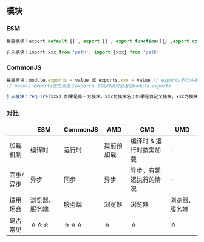 ## 模块

### ESM
```js
暴露模块：export default {} , export {} , export function(){} ,export const x = xxx

引入模块：import xxx from 'path', import {xxx} from 'path'
```

### CommonJS
```js
暴露模块：module.exports = value 或 exports.xxx = value // exports不允许被重写
// module.exports优先级高于exports 即同时出现会返回module.exports

引入模块：require(xxx),如果是第三方模块，xxx为模块名；如果是自定义模块，xxx为模块文件路径
```
### 对比
<table>
    <thead>
        <tr>
            <th></th>
            <th>ESM</th>
            <th>CommonJS</th>
            <th>AMD</th>
            <th>CMD</th>
            <th>UMD</th>
        </tr>
    </thead>
    <tbody>
        <tr>
            <td>加载机制</td>
            <td>编译时</td>
            <td>运行时</td>
            <td>提前预加载</td>
            <td>编译时 &amp; 运行时按需加载</td>
            <td>-</td>
        </tr>
        <tr>
            <td>同步/异步</td>
            <td>异步</td>
            <td>同步</td>
            <td>异步</td>
            <td>异步，有延迟执行的情况</td>
            <td>-</td>
        </tr>
        <tr>
            <td>适用场合</td>
            <td>浏览器、服务端</td>
            <td>服务端</td>
            <td>浏览器</td>
            <td>浏览器</td>
            <td>浏览器、服务端</td>
        </tr>
        <tr>
            <td>是否常见</td>
            <td>☆☆☆</td>
            <td>☆☆☆</td>
            <td>☆</td>
            <td>☆</td>
            <td>☆</td>
        </tr>
    </tbody>
</table>


